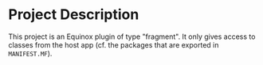 # Project Description

This project is an Equinox plugin of type "fragment". It only gives access to classes from the host app (cf. the packages that are exported in ``MANIFEST.MF``).